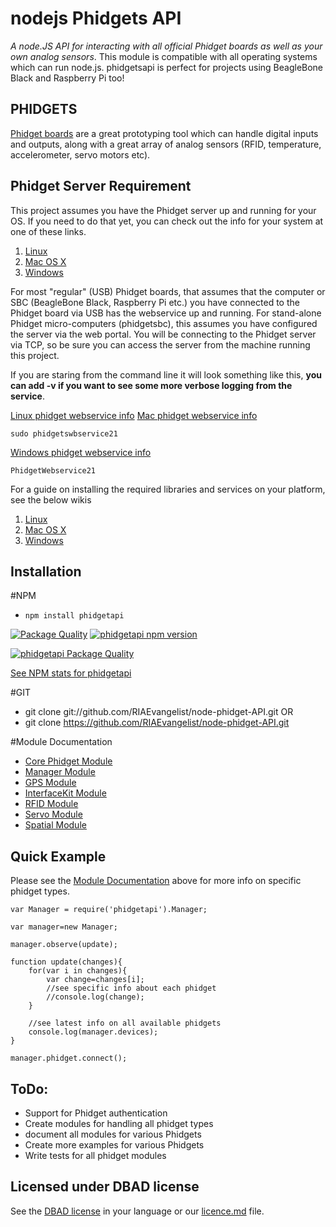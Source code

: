 # nodejs Phidgets API
_A node.JS API for interacting with all official Phidget boards as well as your own analog sensors_. This module is compatible with all operating systems which can run node.js. phidgetsapi is perfect for projects using BeagleBone Black and Raspberry Pi too!

## PHIDGETS
[Phidget boards](https://www.phidgets.com/) are a great prototyping tool which can handle digital inputs and outputs, along with a great array of analog sensors (RFID, temperature, accelerometer, servo motors etc).

## Phidget Server Requirement
This project assumes you have the Phidget server up and running for your OS. If you need to do that yet, you can check out the info for your system at one of these links.

1. [Linux](http://www.phidgets.com/docs/OS_-_Linux)
2. [Mac OS X](http://www.phidgets.com/docs/OS_-_OS_X)
3. [Windows](http://www.phidgets.com/docs/OS_-_Windows)

For most "regular" (USB) Phidget boards, that assumes that the computer or SBC (BeagleBone Black, Raspberry Pi etc.) you have connected to the Phidget board via USB has the webservice up and running.  For stand-alone Phidget micro-computers (phidgetsbc), this assumes you have configured the server via the web portal.  You will be connecting to the Phidget server via TCP, so be sure you can access the server from the machine running this project.

If you are staring from the command line it will look something like this, __you can add -v if you want to see some more verbose logging from the service__.

[Linux phidget webservice info](http://www.phidgets.com/docs/OS_-_Linux#Using_the_WebService)
[Mac phidget webservice info](http://www.phidgets.com/docs/OS_-_OS_X#Using_the_WebService)

    sudo phidgetswbservice21

[Windows  phidget webservice info](http://www.phidgets.com/docs/OS_-_Windows#Using_the_WebService)

    PhidgetWebservice21
    
For a guide on installing the required libraries and services on your platform, see the below wikis

1. [Linux](http://www.phidgets.com/docs/OS_-_Linux)
2. [Mac OS X](http://www.phidgets.com/docs/OS_-_OS_X)
3. [Windows](http://www.phidgets.com/docs/OS_-_Windows)

## Installation
#NPM
* ` npm install phidgetapi `

[![Package Quality](http://npm.packagequality.com/shield/phidgetapi.svg)](http://packagequality.com/#?package=phidgetapi) [![phidgetapi npm version](https://badge.fury.io/js/phidgetapi.svg)](https://www.npmjs.com/package/phidgetapi)

[![phidgetapi Package Quality](http://npm.packagequality.com/badge/phidgetapi.png)](https://www.npmjs.com/package/phidgetapi)

[See NPM stats for phidgetapi](http://npm-stat.com/charts.html?package=phidgetapi&author=&from=&to=)


#GIT
* git clone git://github.com/RIAEvangelist/node-phidget-API.git
OR
* git clone https://github.com/RIAEvangelist/node-phidget-API.git

#Module Documentation
* [Core Phidget Module](https://github.com/RIAEvangelist/node-phidget-API/blob/master/docs/Phidget.md)
* [Manager Module](https://github.com/RIAEvangelist/node-phidget-API/blob/master/docs/Manager.md)
* [GPS Module](https://github.com/RIAEvangelist/node-phidget-API/blob/master/docs/GPS.md)
* [InterfaceKit Module](https://github.com/RIAEvangelist/node-phidget-API/blob/master/docs/InterfaceKit.md)
* [RFID Module](https://github.com/RIAEvangelist/node-phidget-API/blob/master/docs/RFID.md)
* [Servo Module](https://github.com/RIAEvangelist/node-phidget-API/blob/master/docs/Servo.md)
* [Spatial Module](https://github.com/RIAEvangelist/node-phidget-API/blob/master/docs/Spatial.md)

## Quick Example
Please see the [Module Documentation](https://github.com/RIAEvangelist/node-phidget-API#module-documentation) above for more info on specific phidget types.

    var Manager = require('phidgetapi').Manager;

    var manager=new Manager;

    manager.observe(update);

    function update(changes){
        for(var i in changes){
            var change=changes[i];
            //see specific info about each phidget
            //console.log(change);
        }

        //see latest info on all available phidgets
        console.log(manager.devices);
    }

    manager.phidget.connect();

## ToDo:
* Support for Phidget authentication
* Create modules for handling all phidget types
* document all modules for various Phidgets
* Create more examples for various Phidgets
* Write tests for all phidget modules

## Licensed under DBAD license
See the [DBAD license](https://github.com/philsturgeon/dbad) in your language or our [licence.md](https://github.com/RIAEvangelist/node-phidget-API/blob/master/license.md) file.
